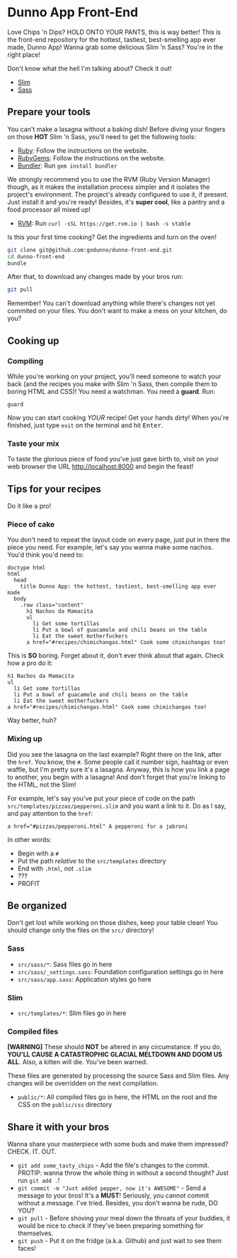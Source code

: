 # Dunno App Front-End

Love Chips 'n Dips? HOLD ONTO YOUR PANTS, this is way better! This is
the front-end repository for the hottest, tastiest, best-smelling app
ever made, Dunno App! Wanna grab some delicious Slim 'n Sass? You're in
the right place!

Don't know what the hell I'm talking about? Check it out!

  * [Slim](http://slim-lang.com/)
  * [Sass](http://sass-lang.com/guide)

## Prepare your tools

You can't make a lasagna without a baking dish! Before diving your
fingers on those **HOT** Slim 'n Sass, you'll need to get the following
tools:

  * [Ruby](http://www.ruby-lang.org): Follow the instructions on the
    website.
  * [RubyGems](http://rubygems.org): Follow the instructions on the
    website.
  * [Bundler](http://bundler.io): Run `gem install bundler`

We strongly recommend you to use the RVM (Ruby Version Manager) though,
as it makes the installation process simpler and it isolates the
project's environment. The project's already configured to use it, if
present. Just install it and you're ready! Besides, it's
**super cool**, like a pantry and a food processor all mixed up!

  * [RVM](http://rvm.io/): Run `curl -sSL https://get.rvm.io | bash -s stable`

Is this your first time cooking? Get the ingredients and turn on the oven!

```bash
git clone git@github.com:godunno/dunno-front-end.git
cd dunno-front-end
bundle
```

After that, to download any changes made by your bros run:

```bash
git pull
```

Remember! You can't download anything while there's changes not yet
commited on your files. You don't want to make a mess on your kitchen,
do you?

## Cooking up

### Compiling

While you're working on your project, you'll need someone to watch your
back (and the recipes you make with Slim 'n Sass, then compile
them to boring HTML and CSS)! You need a watchman. You need a **guard**.
Run:

`guard`

Now you can start cooking *YOUR* recipe! Get your hands dirty! When
you're finished, just type `exit` on the terminal and hit
<kbd>Enter</kbd>.

### Taste your mix

To taste the glorious piece of food you've just gave birth to, visit on
your web browser the URL [http://localhost:8000](http://localhost:8000) and begin the feast!

## Tips for your recipes

Do it like a pro!

### Piece of cake

You don't need to repeat the layout code on every page, just put in
there the piece you need. For example, let's say you wanna make some
nachos. You'd think you'd need to:

```slim
doctype html
html
  head
    title Dunno App: the hottest, tastiest, best-smelling app ever made
  body
    .row class="content"
      h1 Nachos da Mamacita
      ul
        li Get some tortillas
        li Put a bowl of guacamole and chili beans on the table
        li Eat the sweet motherfuckers
      a href="#recipes/chimichangas.html" Cook some chimichangas too!
```

This is **SO** boring. Forget about it, don't ever think about that
again. Check how a pro do it:

```slim
h1 Nachos da Mamacita
ul
  li Get some tortillas
  li Put a bowl of guacamole and chili beans on the table
  li Eat the sweet motherfuckers
a href="#recipes/chimichangas.html" Cook some chimichangas too!
```

Way better, huh?

### Mixing up

Did you see the lasagna on the last example? Right there on the link,
after the `href`. You know, the `#`. Some people call it number sign,
hashtag or even waffle, but I'm pretty sure it's a lasagna. Anyway, this
is how you link a page to another, you begin with a lasagna! And don't
forget that you're linking to the HTML, not the Slim!

For example, let's say you've put your piece of code on the path
`src/templates/pizzas/pepperoni.slim` and you want a link to it. Do as I
say, and pay attention to the `href`:

```slim
a href="#pizzas/pepperoni.html" A pepperoni for a jabroni
```

In other words:

  * Begin with a `#`
  * Put the path *relative* to the `src/templates` directory
  * End with `.html`, not `.slim`
  * ???
  * PROFIT

## Be organized

Don't get lost while working on those dishes, keep your table clean! You
should change only the files on the `src/` directory!

### Sass

  * `src/sass/*`: Sass files go in here
  * `src/sass/_settings.sass`: Foundation configuration settings go in here
  * `src/sass/app.sass`: Application styles go here

### Slim

  * `src/templates/*`: Slim files go in here

### Compiled files

**[WARNING]** These should **NOT** be altered in any circumstance. If
 you do, **YOU'LL CAUSE A CATASTROPHIC GLACIAL MELTDOWN AND DOOM US
ALL**. Also, a kitten will die. You've been warned.

These files are generated by processing the source Sass and Slim files.
Any changes will be overridden on the next compilation.

  * `public/*`: All compiled files go in here, the HTML on the root and
    the CSS on the `public/css` directory

## Share it with your bros

Wanna share your masterpiece with some buds and make them impressed?
CHECK. IT. OUT.

  * `git add some_tasty_chips` - Add the file's changes to the commit.
    PROTIP: wanna throw the whole thing in without a second thought?
    Just run `git add .`!
  * `git commit -m "Just added pepper, now it's AWESOME"` - Send a
    message to your bros! It's a **MUST**! Seriously, you cannot commit
    without a message. I've tried. Besides, you don't wanna be rude, DO
    YOU?
  * `git pull` - Before shoving your meal down the throats of your
    buddies, it would be nice to check if they've been preparing
    something for themselves.
  * `git push` - Put it on the fridge (a.k.a. Github) and just wait to
    see them faces!
